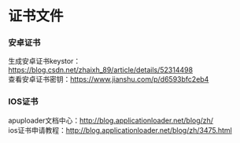 <!--
 * @Descriptin: 证书文件
 * @Version: 0.1
 * @Autor: boide gui
 * @Date: 2021-07-27 13:47:17
 * @LastEditors: boide gui
 * @LastEditTime: 2021-07-27 13:55:51
-->
# 证书文件

### 安卓证书

生成安卓证书keystor：<https://blog.csdn.net/zhaixh_89/article/details/52314498>  
查看安卓证书密钥：<https://www.jianshu.com/p/d6593bfc2eb4>

### IOS证书

apuploader文档中心：<http://blog.applicationloader.net/blog/zh/>  
ios证书申请教程：<http://blog.applicationloader.net/blog/zh/3475.html>